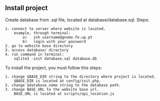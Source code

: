 Install project
---------------

Create database from .sql file, located at database/database.sql. Steps:

	1. connect to server where website is located.
		example, through terminal:
			a)   ssh username@gnomo.fe.up.pt
			b)   login with your password
	2. go to website base directory
	3. access database/ directory
	4. run command in terminal:
		sqlite3 -init database.sql database.db


To install the project, you must follow this steps:

	1. change $BASE_DIR string to the directory where project is located. 
		$BASE_DIR is located at config/init.php. 
	2. change $database_name string to the database path.
	3. change BASE_URL to the website base url.
		BASE_URL is located at scripts/api_location.js

